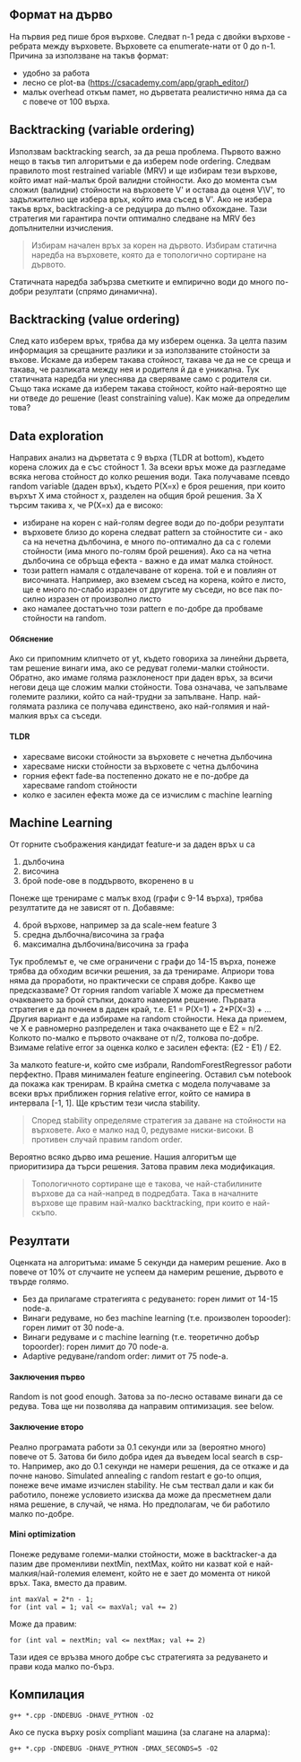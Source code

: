 ## Формат на дърво
На първия ред пише броя върхове. Следват n-1 реда с двойки върхове - ребрата между върховете. Върховете са
enumerate-нати от 0 до n-1. Причина за използване на такъв формат:
* удобно за работа
* лесно се plot-ва (<https://csacademy.com/app/graph_editor/>)
* малък overhead откъм памет, но дърветата реалистично няма да са с повече от 100 върха.

## Backtracking (variable ordering)
Използвам backtracking search, за да реша проблема. Първото важно нещо в такъв тип алгоритъми е да
изберем node ordering. Следвам правилото most restrained variable (MRV) и ще избирам тези върхове,
който имат най-малък брой валидни стойности. Ако до момента съм сложил (валидни) стойности на
върховете V' и остава да оценя V\V', то задължително ще избера връх, който има съсед в V'. Ако не
избера такъв връх, backtracking-а се редуцира до пълно обхождане. Тази стратегия ми гарантира почти
оптимално следване на MRV без допълнителни изчисления.

> Избирам начален връх за корен на дървото. Избирам статична наредба на върховете, която да е
> топологично сортиране на дървото.

Статичната наредба забързва сметките и емпирично води до много по-добри резултати (спрямо динамична).

## Backtracking (value ordering)
След като изберем връх, трябва да му изберем оценка. За целта пазим информация за срещаните разлики
и за използваните стойности за въхове. Искаме да изберем такава стойност, такава че да не се среща и
такава, че разликата между нея и родителя й да е уникална. Тук статичната наредба ни улеснява да
сверяваме само с родителя си. Също така искаме да изберем такава стойност, който най-вероятно ще
ни отведе до решение (least constraining value). Как може да определим това?

## Data exploration
Направих анализ на дърветата с 9 върха (TLDR at bottom), където корена сложих да е със стойност 1. За
всеки връх може да разгледаме всяка негова стойност до колко решения води. Така получаваме псевдо random
variable (даден връх), където P(X=x) е броя решения, при които върхът X има стойност x, разделен на общия
брой решения. За X търсим такива x, че P(X=x) да е високо:
* избиране на корен с най-голям degree води до по-добри резултати
* върховете близо до корена следват pattern за стойностите си - ако са на нечетна дълбочина, е много
по-оптимално да са с големи стойности (има много по-голям брой решения). Ако са на четна дълбочина се
обръща ефекта - важно е да имат малка стойност.
* този pattern намаля с отдалечаване от корена. той е и повлиян от височината. Например, ако вземем съсед на
корена, който е листо, ще е много по-слабо изразен от другите му съседи, но все пак по-силно изразен от
произволно листо
* ако намалее достатъчно този pattern е по-добре да пробваме стойности на random.
#### Обяснение
Ако си припомним клипчето от yt, където говориха за линейни дървета, там решение винаги има, ако се редуват
големи-малки стойности. Обратно, ако имаме голяма разклоненост при даден връх, за всичи негови деца ще сложим
малки стойности. Това означава, че запълваме големите разлики, който са най-трудни за запълване. Напр.
най-голямата разлика се получава единствено, ако най-голямия и най-малкия връх са съседи.

#### TLDR
* харесваме високи стойности за върховете с нечетна дълбочина
* харесваме ниски стойности за върховете с четна дълбочина
* горния ефект fade-ва постепенно докато не е по-добре да харесваме random стойности
* колко е засилен ефекта може да се изчислим с machine learning

## Machine Learning
От горните съображения кандидат feature-и за даден връх u са
1. дълбочина
2. височина
3. брой node-ове в поддървото, вкоренено в u

Понеже ще тренираме с малък вход (графи с 9-14 върха), трябва резултатите да не зависят от n. Добавяме:

4. брой върхове, например за да scale-нем feature 3
5. средна дълбочна/височина за графа
6. максимална дълбочина/височина за графа

Тук проблемът е, че сме ограничени с графи до 14-15 върха, понеже трябва да обходим всички решения, за да
тренираме. Априори това няма да проработи, но практически се справя добре. Какво ще предсказваме? От горния
random variable X може да пресметнем очакването за брой стъпки, докато намерим решение. Първата стратегия е да
почнем в даден край, т.е. E1 = P(X=1) + 2*P(X=3) + ... Другия вариант е да избираме на random стойности. Нека да 
приемем, че X е равномерно разпределен и така очакването ще е E2 = n/2. Колкото по-малко е първото очакване от
n/2, толкова по-добре. Взимаме relative error за оценка колко е засилен ефекта: (E2 - E1) / E2.

За малкото feature-и, който сме избрали, RandomForestRegressor работи перфектно. Правя минимален feature engineering.
Оставил съм notebook да покажа как тренирам. В крайна сметка с модела получаваме за всеки връх приближен горния relative error,
който се намира в интервала [-1, 1]. Ще кръстим тези числа stability.

> Според stability определяме стратегия за даване на стойности на върховете. Ако е малко над 0, редуваме ниски-високи.
> В противен случай правим random order.

Вероятно всяко дърво има решение. Нашия алгоритъм ще приоритизира да търси решения. Затова правим лека модификация.
> Топологичното сортиране ще е такова, че най-стабилините върхове да са най-напред в подредбата.
> Така в началните върхове ще правим най-малко backtracking, при които е най-скъпо.

## Резултати
Оценката на алгоритъма: имаме 5 секунди да намерим решение. Ако в повече от 10% от случаите не
успеем да намерим решение, дървото е твърде голямо.

* Без да прилагаме стратегията с редуването: горен лимит от 14-15 node-a.
* Винаги редуваме, но без machine learning (т.е. произволен topooder): горен лимит от 30 node-a.
* Винаги редуваме и с machine learning (т.е. теоретично добър topoorder): горен лимит до 70 node-a.
* Adaptive редуване/random order: лимит от 75 node-a.

#### Заключения първо
Random is not good enough. Затова за по-лесно оставаме винаги да се редува. Това ще ни позволява да направим
оптимизация. see below.

#### Заключение второ
Реално програмата работи за 0.1 секунди или за (вероятно много) повече от 5. Затова би било добра идея да въведем
local search в csp-то. Например, ако до 0.1 секунди не намери решения, да се откаже и да почне наново. Simulated annealing
с random restart е go-to опция, понеже вече имаме изчислен stability. Не съм тествал дали и как би работило, понеже условието
изисква да може да пресметнем дали няма решение, в случай, че няма. Но предполагам, че би работило малко по-добре.

#### Mini optimization
Понеже редуваме големи-малки стойности, може в backtracker-а да пазим две променливи nextMin, nextMax,
който ни казват кой е най-малкия/най-големия елемент, който не е зает до момента от никой връх. Така, вместо да правим.
```
int maxVal = 2*n - 1;
for (int val = 1; val <= maxVal; val += 2)
```
Може да правим:
```
for (int val = nextMin; val <= nextMax; val += 2)
```
Тази идея се връзва много добре със стратегията за редуването и прави кода малко по-бърз.

## Компилация
```
g++ *.cpp -DNDEBUG -DHAVE_PYTHON -O2
```
Ако се пуска върху posix compliant машина (за слагане на аларма):
```
g++ *.cpp -DNDEBUG -DHAVE_PYTHON -DMAX_SECONDS=5 -O2
```
